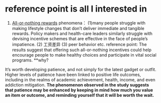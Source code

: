 # reference point is all I interested in
1. [All-or-nothing rewards](https://review.chicagobooth.edu/behavioral-science/2021/article/all-or-nothing-rewards-could-motivate-impatient-people)
phenomena：
(1)many people struggle with making lifestyle changes that don’t deliver immediate and tangible rewards.
Policy makers and health-care leaders similarly struggle with devising incentive schemes that are effective in the face of people’s impatience.
(2) 工资差异
(3) peer behavior
etc.
reference point: The results suggest that offering such all-or-nothing incentives could help encourage people
to make healthy choices and participate in vital social programs. **why?

It’s worth developing patience, and not simply for the latest gadget or outfit. Higher levels of patience have been linked to positive life outcomes, 
including in the realms of academic achievement, health, income, and even addiction mitigation. 
**The phenomenon observed in the study suggests that patience may be enhanced by keeping in mind how much you value an item or outcome, 
and reminding yourself that it will be worth the wait.**

